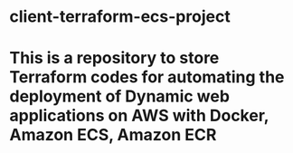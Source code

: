 # client-terraform-ecs-project

# This is a repository to store Terraform codes for automating the deployment of Dynamic web applications on AWS with Docker, Amazon ECS, Amazon ECR
